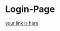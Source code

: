 # Login-Page
[your link is here](
https://drive.google.com/drive/u/0/folders/18MFIATnl2YyR1VOPyFoU9CbTDOjVku2q)
